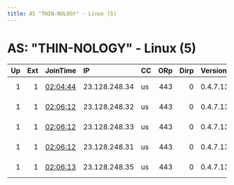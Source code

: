 ```yaml
---
title: AS "THIN-NOLOGY" - Linux (5)
---
```


# AS: "THIN-NOLOGY" - Linux (5)

|   Up |   Ext | JoinTime                                                                                              | IP            | CC   |   ORp |   Dirp | Version   | Contact                 | Nickname    |   eFamMembers |
|-----:|------:|:------------------------------------------------------------------------------------------------------|:--------------|:-----|------:|-------:|:----------|:------------------------|:------------|--------------:|
|    1 |     1 | [02:04:44](https://nusenu.github.io/OrNetStats/w/relay/C0BE5D0E3F63E05540CB394DDECF8146B186E47D.html) | 23.128.248.34 | us   |   443 |      0 | 0.4.7.13  | ContactInfo email:abuse | StormyCloud |            26 |
|    1 |     1 | [02:06:12](https://nusenu.github.io/OrNetStats/w/relay/8B5AFC57F779B5516B57950EEED53C70F6AA2EE0.html) | 23.128.248.32 | us   |   443 |      0 | 0.4.7.13  | ContactInfo email:abuse | StormyCloud |            26 |
|    1 |     1 | [02:06:12](https://nusenu.github.io/OrNetStats/w/relay/9118291155342448C52A76A033426ABC4B46E1C6.html) | 23.128.248.33 | us   |   443 |      0 | 0.4.7.13  | ContactInfo email:abuse | StormyCloud |            26 |
|    1 |     1 | [02:06:12](https://nusenu.github.io/OrNetStats/w/relay/CF74107E093884687E68868B62D8476A2961898F.html) | 23.128.248.31 | us   |   443 |      0 | 0.4.7.13  | ContactInfo email:abuse | StormyCloud |            26 |
|    1 |     1 | [02:06:13](https://nusenu.github.io/OrNetStats/w/relay/61DCA7E9233C6FF51B3F2BDB0BCF8730558B8367.html) | 23.128.248.35 | us   |   443 |      0 | 0.4.7.13  | ContactInfo email:abuse | StormyCloud |            26 |
